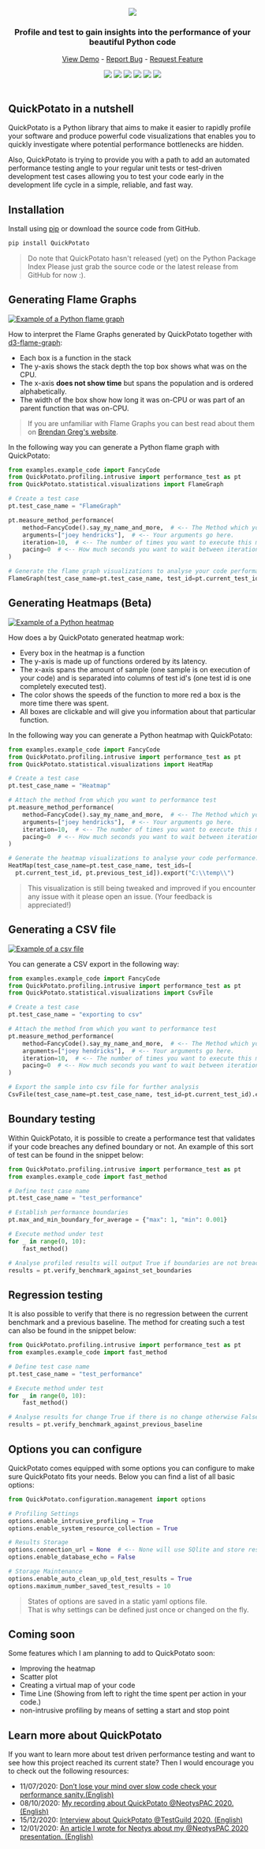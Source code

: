 <!-- LOGO -->
<p align="center">
  <img src="https://github.com/JoeyHendricks/QuickPotato/blob/master/images/banner-wide-with-text.jpg"/>
</p>

<!-- TAG LINE -->
<h3 align="center">Profile and test to gain insights into the performance of your beautiful Python code</h3>
<p align="center">
    <a href="https://github.com/JoeyHendricks/QuickPotato">View Demo</a> -
    <a href="https://github.com/JoeyHendricks/QuickPotato/issues">Report Bug</a> -
    <a href="https://github.com/JoeyHendricks/QuickPotato/issues">Request Feature</a>
</p>

<!-- BADGES -->
<div align="center">
<a href="https://github.com/JoeyHendricks/QuickPotato/graphs/contributors"><img src="https://img.shields.io/github/contributors/JoeyHendricks/QuickPotato?style=for-the-badge"></a>
<a href="https://github.com/JoeyHendricks/QuickPotato/network/members"><img src="https://img.shields.io/github/forks/JoeyHendricks/QuickPotato?style=for-the-badge"></a>
<a href="https://github.com/JoeyHendricks/QuickPotato/stargazers"><img src="https://img.shields.io/github/stars/JoeyHendricks/QuickPotato?style=for-the-badge"></a>
<a href="https://github.com/JoeyHendricks/QuickPotato/issues"><img src="https://img.shields.io/github/issues/JoeyHendricks/QuickPotato?style=for-the-badge"></a>
<a href="https://github.com/JoeyHendricks/QuickPotato/blob/master/LICENSE.md"><img src="https://img.shields.io/github/license/JoeyHendricks/QuickPotato?style=for-the-badge"></a>
<a href="https://www.linkedin.com/in/joey-hendricks/"><img src="https://img.shields.io/badge/-LinkedIn-black.svg?style=for-the-badge&logo=linkedin&colorB=555"></a>
</div>
<br>

<!-- CONTENT -->
## QuickPotato in a nutshell

QuickPotato is a Python library that aims to make it easier to rapidly profile your software and produce powerful 
code visualizations that enables you to quickly investigate where potential performance bottlenecks are hidden.

Also, QuickPotato is trying to provide you with a path to add an automated performance testing angle to 
your regular unit tests or test-driven development test cases allowing you to test your code early in the 
development life cycle in a simple, reliable, and fast way.

## Installation

Install using [pip](https://pip.pypa.io/en/stable/) or download the source code from GitHub.
```bash
pip install QuickPotato
```
> Do note that QuickPotato hasn't released (yet) on the Python Package Index
> Please just grab the source code or the latest release from GitHub for now :).

## Generating Flame Graphs

[![Example of a Python flame graph](/images/python-code-flame-graph.png "flame graph Python")](
https://github.com/JoeyHendricks/QuickPotato/blob/master/images/python-code-flame-graph.png)

How to interpret the Flame Graphs generated by QuickPotato together with [d3-flame-graph](https://github.com/spiermar/d3-flame-graph):

- Each box is a function in the stack
- The y-axis shows the stack depth the top box shows what was on the CPU.
- The x-axis **does not show time** but spans the population and is ordered alphabetically.
- The width of the box show how long it was on-CPU or was part of an parent function that was on-CPU.

> If you are unfamiliar with Flame Graphs you can best read about them on [Brendan Greg's website](http://www.brendangregg.com/flamegraphs.html).

In the following way you can generate a Python flame graph with QuickPotato:

```python
from examples.example_code import FancyCode
from QuickPotato.profiling.intrusive import performance_test as pt
from QuickPotato.statistical.visualizations import FlameGraph

# Create a test case
pt.test_case_name = "FlameGraph"

pt.measure_method_performance(
    method=FancyCode().say_my_name_and_more,  # <-- The Method which you want to test.
    arguments=["joey hendricks"],  # <-- Your arguments go here.
    iteration=10,  # <-- The number of times you want to execute this method.
    pacing=0  # <-- How much seconds you want to wait between iterations.
)

# Generate the flame graph visualizations to analyse your code performance.
FlameGraph(test_case_name=pt.test_case_name, test_id=pt.current_test_id).export("C:\\temp\\")
```

## Generating Heatmaps (Beta)

[![Example of a Python heatmap](/images/python-code-performance-heatmap.png "heatmap Python")](
https://github.com/JoeyHendricks/QuickPotato/blob/master/images/python-code-performance-heatmap.png)

How does a by QuickPotato generated heatmap work:

- Every box in the heatmap is a function
- The y-axis is made up of functions ordered by its latency.
- The x-axis spans the amount of sample (one sample is on execution of your code) and is separated into 
  columns of test id's (one test id is one completely executed test).
- The color shows the speeds of the function to more red a box is the more time there was spent.
- All boxes are clickable and will give you information about that particular function.

In the following way you can generate a Python heatmap with QuickPotato:

```python
from examples.example_code import FancyCode
from QuickPotato.profiling.intrusive import performance_test as pt
from QuickPotato.statistical.visualizations import HeatMap

# Create a test case
pt.test_case_name = "Heatmap"

# Attach the method from which you want to performance test
pt.measure_method_performance(
    method=FancyCode().say_my_name_and_more,  # <-- The Method which you want to test.
    arguments=["joey hendricks"],  # <-- Your arguments go here.
    iteration=10,  # <-- The number of times you want to execute this method.
    pacing=0  # <-- How much seconds you want to wait between iterations.
)

# Generate the heatmap visualizations to analyse your code performance.
HeatMap(test_case_name=pt.test_case_name, test_ids=[
  pt.current_test_id, pt.previous_test_id]).export("C:\\temp\\")

```
> This visualization is still being tweaked and improved if you encounter any issue with it please open an issue. 
> (Your feedback is appreciated!)

## Generating a CSV file

[![Example of a csv file](/images/csv-example.jpg "csv file")](
https://github.com/JoeyHendricks/QuickPotato/blob/master/images/csv-example.jpg)

You can generate a CSV export in the following way:

```python
from examples.example_code import FancyCode
from QuickPotato.profiling.intrusive import performance_test as pt
from QuickPotato.statistical.visualizations import CsvFile

# Create a test case
pt.test_case_name = "exporting to csv"

# Attach the method from which you want to performance test
pt.measure_method_performance(
    method=FancyCode().say_my_name_and_more,  # <-- The Method which you want to test.
    arguments=["joey hendricks"],  # <-- Your arguments go here.
    iteration=10,  # <-- The number of times you want to execute this method.
    pacing=0  # <-- How much seconds you want to wait between iterations.
)

# Export the sample into csv file for further analysis
CsvFile(test_case_name=pt.test_case_name, test_id=pt.current_test_id).export("C:\\temp\\")

```

## Boundary testing

Within QuickPotato, it is possible to create a performance test that validates if your code breaches any 
defined boundary or not. An example of this sort of test can be found in the snippet below:

```python
from QuickPotato.profiling.intrusive import performance_test as pt
from examples.example_code import fast_method

# Define test case name
pt.test_case_name = "test_performance"

# Establish performance boundaries
pt.max_and_min_boundary_for_average = {"max": 1, "min": 0.001}

# Execute method under test
for _ in range(0, 10):
    fast_method()

# Analyse profiled results will output True if boundaries are not breached otherwise False
results = pt.verify_benchmark_against_set_boundaries
```

## Regression testing

It is also possible to verify that there is no regression between the current benchmark and a previous baseline.
The method for creating such a test can also be found in the snippet below:

```python
from QuickPotato.profiling.intrusive import performance_test as pt
from examples.example_code import fast_method

# Define test case name
pt.test_case_name = "test_performance"

# Execute method under test
for _ in range(0, 10):
    fast_method()

# Analyse results for change True if there is no change otherwise False
results = pt.verify_benchmark_against_previous_baseline
```

## Options you can configure

QuickPotato comes equipped with some options you can configure to make sure QuickPotato fits your needs.
Below you can find a list of all basic options:

```python
from QuickPotato.configuration.management import options

# Profiling Settings
options.enable_intrusive_profiling = True 
options.enable_system_resource_collection = True

# Results Storage
options.connection_url = None  # <-- None will use SQlite and store results in Temp directory
options.enable_database_echo = False

# Storage Maintenance 
options.enable_auto_clean_up_old_test_results = True
options.maximum_number_saved_test_results = 10

```
> States of options are saved in a static yaml options file.  
> That is why settings can be defined just once or changed on the fly.

## Coming soon

Some features which I am planning to add to QuickPotato soon:

- Improving the heatmap
- Scatter plot
- Creating a virtual map of your code
- Time Line (Showing from left to right the time spent per action in your code.)
- non-intrusive profiling by means of setting a start and stop point

## Learn more about QuickPotato

If you want to learn more about test driven performance testing and want to 
see how this project reached its current state? 
Then I would encourage you to check out the following resources:

- 11/07/2020: [Don’t lose your mind over slow code check your performance sanity.(English)](https://www.linkedin.com/pulse/dont-lose-your-mind-over-slow-code-check-performance-sanity-joey/) 
- 08/10/2020: [My recording about QuickPotato @NeotysPAC 2020. (English)](https://www.youtube.com/watch?v=AWlhalEywEw) 
- 15/12/2020: [Interview about QuickPotato @TestGuild 2020. (English)](https://testguild.com/podcast/performance/p56-joey/)
- 12/01/2020: [An article I wrote for Neotys about my @NeotysPAC 2020 presentation. (English)](https://www.neotys.com/blog/neotyspac-performance-testing-unit-level-joey-hendricks/)
